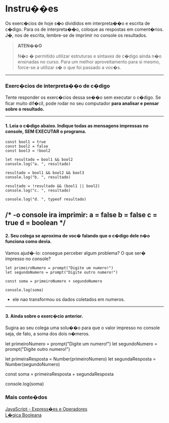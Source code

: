 
# Instru��es

Os exerc�cios de hoje s�o divididos em interpreta��o e escrita de c�digo. Para os de interpreta��o, coloque as respostas em coment�rios. J�, nos de escrita, lembre-se de imprimir no console os resultados.

> **ATEN��O**
> 
> N�o � permitido utilizar estruturas e sintaxes de c�digo ainda n�o ensinadas no curso. Para um melhor aproveitamento para si mesmo, force-se a utilizar s� o que foi passado a voc�s.

---

### Exerc�cios de interpreta��o de c�digo

Tente responder os exerc�cios dessa se��o sem executar o c�digo. 
Se ficar muito dif�cil, pode rodar no seu computador **para analisar e pensar sobre o resultado.** 

---

#### 1. Leia o c�digo abaixo. Indique todas as mensagens impressas no console, SEM EXECUTAR o programa.

```
const bool1 = true
const bool2 = false
const bool3 = !bool2

let resultado = bool1 && bool2
console.log("a. ", resultado)

resultado = bool1 && bool2 && bool3 
console.log("b. ", resultado) 

resultado = !resultado && (bool1 || bool2) 
console.log("c. ", resultado)

console.log("d. ", typeof resultado)
```
/*
-o console ira imprimir:
a = false
b = false
c = true
d = boolean
*/
---

#### 2. Seu colega se aproxima de voc� falando que o c�digo dele n�o funciona como devia.

Vamos ajud�-lo: consegue perceber algum problema? O que ser� impresso no console?

```
let primeiroNumero = prompt("Digite um numero!")
let segundoNumero = prompt("Digite outro numero!")

const soma = primeiroNumero + segundoNumero

console.log(soma)
```
- ele nao transformou os dados coletados em numeros.
---

#### 3. Ainda sobre o exerc�cio anterior.

Sugira ao seu colega uma solu��o para que o valor impresso no console seja, de fato, a soma dos dois n�meros.

let primeiroNumero = prompt("Digite um numero!")
let segundoNumero = prompt("Digite outro numero!")

let primeiraResposta = Number(primeiroNumero)
let segundaResposta = Number(segundoNumero)

const soma = primeiraResposta + segundaResposta

console.log(soma)

### Mais conte�dos

[JavaScript - Express�es e Operadores](https://developer.mozilla.org/pt-BR/docs/Web/JavaScript/Guide/Expressions_and_Operators)  
[L�gica Booleana](https://www.youtube.com/watch?v=gI-qXk7XojA)
